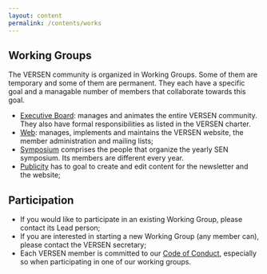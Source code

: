 ```yaml
---
layout: content
permalink: /contents/works
---
```


## Working Groups

The VERSEN community is organized in Working Groups. Some of them are temporary and some of them are permanent. They each have a specific goal and a managable number of members that collaborate towards this goal.

* [Executive Board](/contents/works/executive-board): manages and animates the entire VERSEN community. They also have formal responsibilities as listed in the VERSEN charter.
* [Web](/contents/works/web): manages, implements and maintains the VERSEN website, the member administration and mailing lists;
* [Symposium](/contents/works/symposium) comprises the people that organize the yearly SEN symposium. Its members are different every year.
* [Publicity](/contents/works/publicity) has to goal to create and edit content for the newsletter and the website;

## Participation

* If you would like to participate in an existing Working Group, please contact its Lead person;
* If you are interested in starting a new Working Group (any member can), please contact the VERSEN secretary;
* Each VERSEN member is committed to our [Code of Conduct](/contents/about/code-of-conduct), especially so when participating in one of our working groups.
